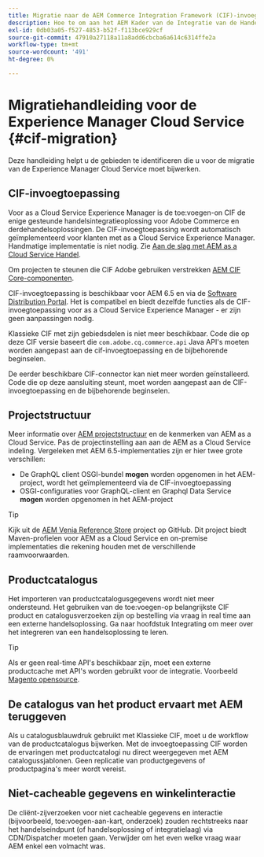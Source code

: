 ```yaml
---
title: Migratie naar de AEM Commerce Integration Framework (CIF)-invoegtoepassing
description: Hoe te om aan het AEM Kader van de Integratie van de Handel (CIF) toe:voegen-on van een oude versie te migreren
exl-id: 0db03a05-f527-4853-b52f-f113bce929cf
source-git-commit: 47910a27118a11a8add6cbcba6a614c6314ffe2a
workflow-type: tm+mt
source-wordcount: '491'
ht-degree: 0%

---
```


# Migratiehandleiding voor de Experience Manager Cloud Service {#cif-migration}

Deze handleiding helpt u de gebieden te identificeren die u voor de migratie van de Experience Manager Cloud Service moet bijwerken.

## CIF-invoegtoepassing

Voor as a Cloud Service Experience Manager is de toe:voegen-on CIF de enige gesteunde handelsintegratieoplossing voor Adobe Commerce en derdehandelsoplossingen. De CIF-invoegtoepassing wordt automatisch geïmplementeerd voor klanten met as a Cloud Service Experience Manager. Handmatige implementatie is niet nodig. Zie [Aan de slag met AEM as a Cloud Service Handel](getting-started.md).

Om projecten te steunen die CIF Adobe gebruiken verstrekken [AEM CIF Core-componenten](https://github.com/adobe/aem-core-cif-components).

CIF-invoegtoepassing is beschikbaar voor AEM 6.5 en via de [Software Distribution Portal](https://experience.adobe.com/#/downloads/content/software-distribution/en/aem.html). Het is compatibel en biedt dezelfde functies als de CIF-invoegtoepassing voor as a Cloud Service Experience Manager - er zijn geen aanpassingen nodig.

Klassieke CIF met zijn gebiedsdelen is niet meer beschikbaar. Code die op deze CIF versie baseert die `com.adobe.cq.commerce.api` Java API&#39;s moeten worden aangepast aan de cif-invoegtoepassing en de bijbehorende beginselen.

De eerder beschikbare CIF-connector kan niet meer worden geïnstalleerd. Code die op deze aansluiting steunt, moet worden aangepast aan de CIF-invoegtoepassing en de bijbehorende beginselen.

## Projectstructuur

Meer informatie over [AEM projectstructuur](https://experienceleague.adobe.com/docs/experience-manager-cloud-service/implementing/developing/aem-project-content-package-structure.html) en de kenmerken van AEM as a Cloud Service. Pas de projectinstelling aan aan de AEM as a Cloud Service indeling.
Vergeleken met AEM 6.5-implementaties zijn er hier twee grote verschillen:

* De GraphQL client OSGI-bundel **mogen** worden opgenomen in het AEM-project, wordt het geïmplementeerd via de CIF-invoegtoepassing
* OSGI-configuraties voor GraphQL-client en Graphql Data Service **mogen** worden opgenomen in het AEM-project

>[!TIP]
>
>Kijk uit de [AEM Venia Reference Store](https://github.com/adobe/aem-cif-guides-venia) project op GitHub. Dit project biedt Maven-profielen voor AEM as a Cloud Service en on-premise implementaties die rekening houden met de verschillende raamvoorwaarden.

## Productcatalogus

Het importeren van productcatalogusgegevens wordt niet meer ondersteund. Het gebruiken van de toe:voegen-op belangrijkste CIF product en catalogusverzoeken zijn op bestelling via vraag in real time aan een externe handelsoplossing. Ga naar hoofdstuk Integrating om meer over het integreren van een handelsoplossing te leren.

>[!TIP]
>
>Als er geen real-time API&#39;s beschikbaar zijn, moet een externe productcache met API&#39;s worden gebruikt voor de integratie. Voorbeeld [Magento opensource](https://business.adobe.com/products/magento/open-source.html).

## De catalogus van het product ervaart met AEM teruggeven

Als u catalogusblauwdruk gebruikt met Klassieke CIF, moet u de workflow van de productcatalogus bijwerken. Met de invoegtoepassing CIF worden de ervaringen met productcatalogi nu direct weergegeven met AEM catalogussjablonen. Geen replicatie van productgegevens of productpagina&#39;s meer wordt vereist.

## Niet-cacheable gegevens en winkelinteractie

De cliënt-zijverzoeken voor niet cacheable gegevens en interactie (bijvoorbeeld, toe:voegen-aan-kart, onderzoek) zouden rechtstreeks naar het handelseindpunt (of handelsoplossing of integratielaag) via CDN/Dispatcher moeten gaan. Verwijder om het even welke vraag waar AEM enkel een volmacht was.
